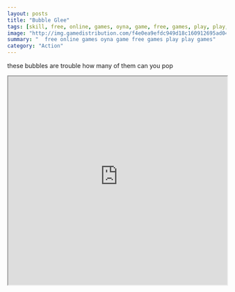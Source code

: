 ```yaml
---
layout: posts
title: "Bubble Glee"
tags: [skill, free, online, games, oyna, game, free, games, play, play, games]
image: "http://img.gamedistribution.com/f4e0ea9efdc949d18c160912695ad048.jpg"
summary: "  free online games oyna game free games play play games"
category: "Action"
---
```


these bubbles are trouble how many of them can you pop

<iframe width="100%" height="480px;" src="http://flash.gamedistribution.com?game=f4e0ea9efdc949d18c160912695ad048"></iframe>